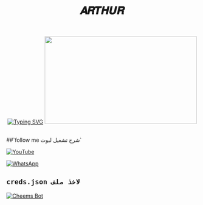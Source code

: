 <h1 align="center"> 𝑨𝑹𝑻𝑯𝑼𝑹 </h1>
<br>
<div align="center">

[![Typing SVG](_)](https://github.com/12345eren/Arthur_gg/edit/master/README.md)
<img src="https://telegra.ph/file/4d0c04ee977c431f6d57c.jpg" width="400" height="230"/>
</div>
<br>
##`follow me شرح تشغيل لبوت`


[![YouTube](https://img.shields.io/badge/YouTube-FF0000?style=for-the-badge&logo=youtube&logoColor=white)](https://youtu.be/C4eGdRcvWEQ?si=FxR6QDbiFaIoYgHQ)


[![WhatsApp](https://img.shields.io/badge/قناة-25D366?style=for-the-badge&logo=whatsapp&logoColor=white)](https://whatsapp.com/channel/0029VaUTbPnBKfhygQtsJh35)

## `creds.json لاخذ ملف`
[![Cheems Bot](https://repl.it/badge/github/quiec/whatsasena)](https://replit.com/@kofdemon87/LUFF-BOT?v=1)
